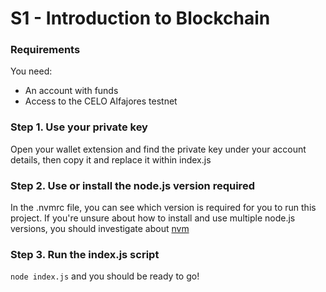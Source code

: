 # S1 - Introduction to Blockchain

### Requirements

You need:

- An account with funds
- Access to the CELO Alfajores testnet

### Step 1. Use your private key

Open your wallet extension and find the private key under your account details, then copy it and
replace it within index.js

### Step 2. Use or install the node.js version required

In the .nvmrc file, you can see which version is required for you to run this project. If you're unsure about
how to install and use multiple node.js versions, you should investigate about [nvm](https://github.com/nvm-sh/nvm)

### Step 3. Run the index.js script

`node index.js` and you should be ready to go!

